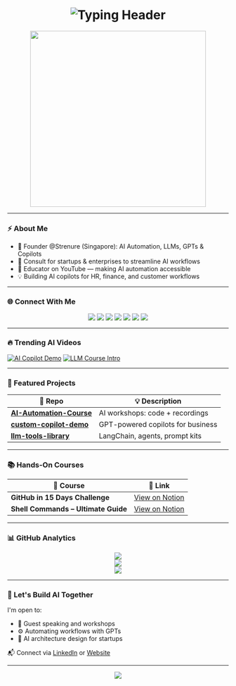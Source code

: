 <h1 align="center">
  <img src="https://readme-typing-svg.herokuapp.com?font=Orbitron&size=28&duration=3000&pause=1000&color=00FFFF&center=true&vCenter=true&multiline=true&width=900&lines=Hi+%F0%9F%91%8B%2C+I'm+Ayushi+Singh;Founder+%40Strenure+|+AI+%26+Automation+Consultant;Building+LLMs+%7C+Copilots+%7C+Educator" alt="Typing Header" />
</h1>

<p align="center">
  <img src="https://media.giphy.com/media/v1.Y2lkPTc5MGI3NjExZm5reGphY3F5bG0zM2ZubnRuc2wxZ2Q1c2lvMXl5eTZkaXR6ZzdrcyZlcD12MV9naWZzX3NlYXJjaCZjdD1n/Dh5q0YHqBTh6s/giphy.gif" width="400" />
</p>

---

### ⚡ About Me

- 🧠 Founder @Strenure (Singapore): AI Automation, LLMs, GPTs & Copilots  
- 🎯 Consult for startups & enterprises to streamline AI workflows  
- 🎥 Educator on YouTube — making AI automation accessible  
- 💡 Building AI copilots for HR, finance, and customer workflows

---

### 🌐 Connect With Me

<p align="center">
  <a href="https://www.linkedin.com/in/the-ayushi-singh/" target="_blank"><img src="https://skillicons.dev/icons?i=linkedin" /></a>
  <a href="https://www.instagram.com/ayushisingh_official/" target="_blank"><img src="https://skillicons.dev/icons?i=instagram" /></a>
  <a href="https://www.facebook.com/authorayushisingh/" target="_blank"><img src="https://skillicons.dev/icons?i=facebook" /></a>
  <a href="https://www.tiktok.com/@strenure" target="_blank"><img src="https://img.shields.io/badge/TikTok-000000?style=for-the-badge&logo=tiktok&logoColor=white" /></a>
  <a href="https://www.youtube.com/@Strenure" target="_blank"><img src="https://skillicons.dev/icons?i=youtube" /></a>
  <a href="https://x.com/theayushisingh" target="_blank"><img src="https://skillicons.dev/icons?i=twitter" /></a>
  <a href="https://ayushisingh.com/" target="_blank"><img src="https://img.shields.io/badge/Website-CyberBlue?style=for-the-badge&logo=Google-Chrome&logoColor=white" /></a>
</p>

---

### 🔥 Trending AI Videos

[![AI Copilot Demo](https://img.youtube.com/vi/MJ69tFHrsdY/0.jpg)](https://youtu.be/MJ69tFHrsdY?si=YKr9W29NPtBj0Uah)
[![LLM Course Intro](https://img.youtube.com/vi/-tRPvoNDiLw/0.jpg)](https://youtu.be/-tRPvoNDiLw?si=vDaC_yVXKolkOoWq)

---

### 🧠 Featured Projects

| 🚀 Repo | 💡 Description |
|--------|----------------|
| [**AI-Automation-Course**](https://github.com/TechWithHer/AI-Automation-Course) | AI workshops: code + recordings |
| [**custom-copilot-demo**](https://github.com/TechWithHer/custom-copilot-demo) | GPT-powered copilots for business |
| [**llm-tools-library**](https://github.com/TechWithHer/llm-tools-library) | LangChain, agents, prompt kits |

---

### 📚 Hands-On Courses

| 📘 Course | 📎 Link |
|----------|--------|
| **GitHub in 15 Days Challenge** | [View on Notion](https://ambitious-yam-b71.notion.site/201df188b81e80a68b58fe2244e3ebc9?v=201df188b81e8070b580000c2329604b&source=copy_link) |
| **Shell Commands – Ultimate Guide** | [View on Notion](https://ambitious-yam-b71.notion.site/Module-1-Shell-Commands-The-Ultimate-Guide-197df188b81e80148453f1b1ed676a4a?source=copy_link) |

---

### 📊 GitHub Analytics

<p align="center">
  <img src="https://github-readme-stats.vercel.app/api?username=TechWithHer&show_icons=true&theme=tokyonight" />
  <br />
  <img src="https://github-readme-streak-stats.herokuapp.com/?user=TechWithHer&theme=tokyonight" />
  <br />
  <img src="https://github-readme-activity-graph.cyclic.app/graph?username=TechWithHer&theme=dracula" />
</p>

---

### 🤝 Let's Build AI Together

I'm open to:
- 🎤 Guest speaking and workshops
- ⚙️ Automating workflows with GPTs
- 🧩 AI architecture design for startups

📬 Connect via [LinkedIn](https://www.linkedin.com/in/the-ayushi-singh/) or [Website](https://ayushisingh.com)

---

<p align="center">
  <img src="https://readme-typing-svg.herokuapp.com?font=Share+Tech+Mono&size=18&duration=3000&pause=1000&color=00FFFF&center=true&vCenter=true&width=500&lines=Let%27s+reshape+the+future+of+AI+Automation..." />
</p>
